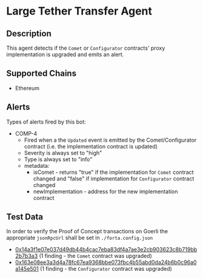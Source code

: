 # Large Tether Transfer Agent

## Description

This agent detects if the `Comet` or `Configurator` contracts' proxy implementation is upgraded and emits an alert.

## Supported Chains

- Ethereum

## Alerts

Types of alerts fired by this bot:

- COMP-4
  - Fired when a the `Updated` event is emitted by the Comet/Configurator contract (i.e. the implementation contract is updated)
  - Severity is always set to "high"
  - Type is always set to "info"
  - metadata:
    - isComet - returns "true" if the implementation for `Comet` contract changed and "false" if implementation for `Configurator` contract changed
    - newImplementation - address for the new implementation contract

## Test Data

In order to verify the Proof of Concept transactions on Goerli the appropriate `jsonRpcUrl` shall be set in `./forta.config.json`

- [0x14a3f1e07e037d49db44b4cac7eba83df4a7ae3e2cb903623c8b719bb2b7b3a3](https://goerli.etherscan.io/tx/0x14a3f1e07e037d49db44b4cac7eba83df4a7ae3e2cb903623c8b719bb2b7b3a3)  (1 finding - the `Comet` contract was upgraded)
- [0x163e08ee3a3d4a78fc67ea9368bbe073fbc4b55abd0da24b6b0c96a0a145e501](https://goerli.etherscan.io/tx/0x163e08ee3a3d4a78fc67ea9368bbe073fbc4b55abd0da24b6b0c96a0a145e501) (1 finding - the `Configurator` contract was upgraded)
